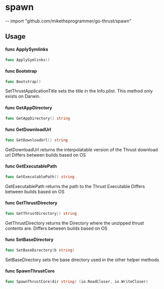 # spawn
--
    import "github.com/miketheprogrammer/go-thrust/spawn"


## Usage

#### func  ApplySymlinks

```go
func ApplySymlinks()
```

#### func  Bootstrap

```go
func Bootstrap()
```
SetThrustApplicationTitle sets the title in the Info.plist. This method only
exists on Darwin.

#### func  GetAppDirectory

```go
func GetAppDirectory() string
```

#### func  GetDownloadUrl

```go
func GetDownloadUrl() string
```
GetDownloadUrl returns the interpolatable version of the Thrust download url
Differs between builds based on OS

#### func  GetExecutablePath

```go
func GetExecutablePath() string
```
GetExecutablePath returns the path to the Thrust Executable Differs between
builds based on OS

#### func  GetThrustDirectory

```go
func GetThrustDirectory() string
```
GetThrustDirectory returns the Directory where the unzipped thrust contents are.
Differs between builds based on OS

#### func  SetBaseDirectory

```go
func SetBaseDirectory(b string)
```
SetBaseDirectory sets the base directory used in the other helper methods

#### func  SpawnThrustCore

```go
func SpawnThrustCore(dir string) (io.ReadCloser, io.WriteCloser)
```
